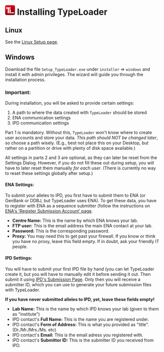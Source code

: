 # ![Icon](images/TypeLoader_32.png) Installing TypeLoader

## Linux ##
See the [Linux Setup page](setup_linux.md).

## Windows ##
Download the file `Setup_TypeLoader.exe` under `installer` => `windows` and install it with admin privileges. The wizard will guide you through the installation process.

### Important:

During installation, you will be asked to provide certain settings:

1. A path to where the data created with ``TypeLoader`` should be stored 
2. ENA communication settings
3. IPD communication settings

Part 1 is mandatory. Without this, ``TypeLoader`` won't know where to create user accounts and store your data. *This path should NOT be changed later*, so choose a path wisely. (E.g., best not place this on your Desktop, but rather on a partition or drive with plenty of disk space available.) 

All settings in parts 2 and 3 are optional, as they can later be reset from the Settings Dialog. However, if you do not fill these out during setup, you will have to later reset them manually *for each user*. (There is currently no way to reset these settings globally after setup.)

#### ENA Settings:

To submit your alleles to IPD, you first have to submit them to ENA (or GenBank or DDBJ, but TypeLoader uses ENA). To get these data, you have to register with ENA as a sequence submitter (follow the instructions on [ENA's 'Register Submission Account' page](https://ena-docs.readthedocs.io/en/latest/reg_01.html).

 * **Centre Name:** This is the name by which ENA knows your lab.
 * **FTP user:** This is the email address the main ENA contact at your lab.
 * **Password:** This is the corresponding password.
 * **Proxy:** You may need this to get past your firewall. If you know or think you have no proxy, leave this field empty. If in doubt, ask your friendly IT people. 

#### IPD Settings:
You will have to submit your first IPD file by hand (you can let TypeLoader create it, but you will have to manually edit it before sending it out. Then submit it using [IPD's Submission Page](https://www.ebi.ac.uk/ipd/imgt/hla/subs/submit.html). Only then you will receive a submitter ID, which you can use to generate your future submission files with TypeLoader.

**If you have never submitted alleles to IPD, yet, leave these fields empty!**

 * **Lab Name:** This is the name by which IPD knows your lab (given to them as "institute")
 * IPD contact's **Full Name:** This is the name you are registered under.
 * IPD contact's **Form of Address:** This is what you provided as "title". (Dr./Mr./Mrs./Ms. etc)
 * IPD contact's **Email:** This is the email adress you registered with.
 * IPD contact's **Submittor ID:** This is the submitter ID you received from IPD.
